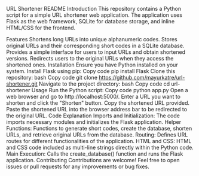 URL Shortener README
Introduction
This repository contains a Python script for a simple URL shortener web application. The application uses Flask as the web framework, SQLite for database storage, and inline HTML/CSS for the frontend.

Features
Shortens long URLs into unique alphanumeric codes.
Stores original URLs and their corresponding short codes in a SQLite database.
Provides a simple interface for users to input URLs and obtain shortened versions.
Redirects users to the original URLs when they access the shortened ones.
Installation
Ensure you have Python installed on your system.
Install Flask using pip:
Copy code
pip install Flask
Clone this repository:
bash
Copy code
git clone https://github.com/mayurkatre/url-shortener.git
Navigate to the project directory:
bash
Copy code
cd url-shortener
Usage
Run the Python script:
Copy code
python app.py
Open a web browser and go to http://localhost:5000/.
Enter a URL you want to shorten and click the "Shorten" button.
Copy the shortened URL provided.
Paste the shortened URL into the browser address bar to be redirected to the original URL.
Code Explanation
Imports and Initialization: The code imports necessary modules and initializes the Flask application.
Helper Functions: Functions to generate short codes, create the database, shorten URLs, and retrieve original URLs from the database.
Routing: Defines URL routes for different functionalities of the application.
HTML and CSS: HTML and CSS code included as multi-line strings directly within the Python code.
Main Execution: Calls the create_database() function and runs the Flask application.
Contributing
Contributions are welcome! Feel free to open issues or pull requests for any improvements or bug fixes.
